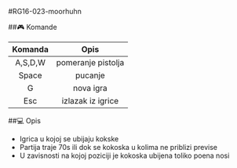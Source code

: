 #RG16-023-moorhuhn

##:video_game: Komande

| Komanda       |   Opis   |
|   :---:       |   :---:  |
|   A,S,D,W     |  pomeranje pistolja  |
|   Space       |  pucanje  |
|   G           |  nova igra |
|   Esc         |  izlazak iz igrice         |



##:computer: Opis
* Igrica u kojoj se ubijaju kokske
* Partija traje 70s ili dok se kokoska u kolima ne priblizi previse 
* U zavisnosti na kojoj poziciji je kokoska ubijena toliko poena nosi
